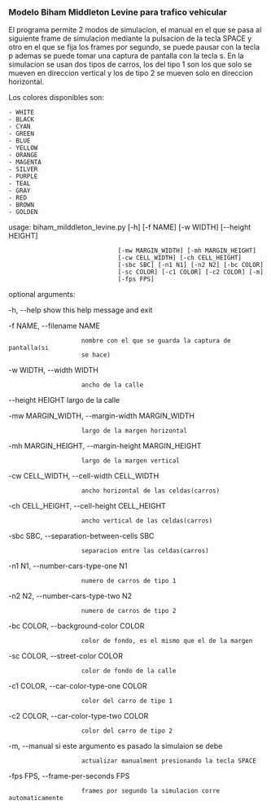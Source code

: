 ### Modelo Biham Middleton Levine para trafico vehicular

El programa permite 2 modos de simulacion, el manual en el que se pasa al siguiente
frame de simulacion mediante la pulsacion de la tecla SPACE y otro en el que se
fija los frames por segundo, se puede pausar con la tecla p ademas se puede tomar
una captura de pantalla con la tecla s. En la simulacion se usan dos tipos de
carros, los del tipo 1 son los que solo se mueven en direccion vertical y los
de tipo 2 se mueven solo en direccion horizontal.

Los colores disponibles son:

    - WHITE
    - BLACK
    - CYAN
    - GREEN
    - BLUE
    - YELLOW
    - ORANGE
    - MAGENTA
    - SILVER
    - PURPLE
    - TEAL
    - GRAY
    - RED
    - BROWN
    - GOLDEN


usage: biham_milddleton_levine.py [-h] [-f NAME] [-w WIDTH] [--height HEIGHT]

                                  [-mw MARGIN_WIDTH] [-mh MARGIN_HEIGHT]
                                  [-cw CELL_WIDTH] [-ch CELL_HEIGHT]
                                  [-sbc SBC] [-n1 N1] [-n2 N2] [-bc COLOR]
                                  [-sc COLOR] [-c1 COLOR] [-c2 COLOR] [-m]
                                  [-fps FPS]

optional arguments:

  -h, --help            show this help message and exit
 
  -f NAME, --filename NAME
  
                        nombre con el que se guarda la captura de pantalla(si
                        se hace)
                       
  -w WIDTH, --width WIDTH
  
                        ancho de la calle
                        
  --height HEIGHT       largo de la calle
  
  -mw MARGIN_WIDTH, --margin-width MARGIN_WIDTH
  
                        largo de la margen horizontal
                        
  -mh MARGIN_HEIGHT, --margin-height MARGIN_HEIGHT
  
                        largo de la margen vertical
                        
  -cw CELL_WIDTH, --cell-width CELL_WIDTH
  
                        ancho horizontal de las celdas(carros)
                        
  -ch CELL_HEIGHT, --cell-height CELL_HEIGHT
  
                        ancho vertical de las celdas(carros)
                        
  -sbc SBC, --separation-between-cells SBC
  
                        separacion entre las celdas(carros)
                        
  -n1 N1, --number-cars-type-one N1
  
                        numero de carros de tipo 1
                        
  -n2 N2, --number-cars-type-two N2
  
                        numero de carros de tipo 2
                        
  -bc COLOR, --background-color COLOR
  
                        color de fondo, es el mismo que el de la margen
                        
  -sc COLOR, --street-color COLOR
  
                        color de fondo de la calle
                        
  -c1 COLOR, --car-color-type-one COLOR
  
                        color del carro de tipo 1
                        
  -c2 COLOR, --car-color-type-two COLOR
  
                        color del carro de tipo 2
                        
  -m, --manual          si este argumento es pasado la simulaion se debe
  
                        actualizar manualment presionando la tecla SPACE
                        
  -fps FPS, --frame-per-seconds FPS
  
                        frames por segundo la simulacion corre automaticamente
